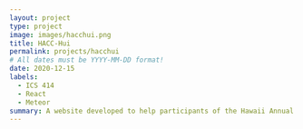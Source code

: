 ```yaml
---
layout: project
type: project
image: images/hacchui.png
title: HACC-Hui
permalink: projects/hacchui
# All dates must be YYYY-MM-DD format!
date: 2020-12-15
labels:
  - ICS 414
  - React
  - Meteor
summary: A website developed to help participants of the Hawaii Annual Code Challenge with team formation.
---
```


 
